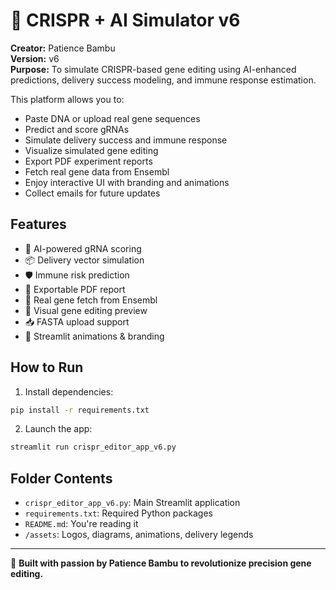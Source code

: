 # 🧬 CRISPR + AI Simulator v6

**Creator:** Patience Bambu  
**Version:** v6  
**Purpose:** To simulate CRISPR-based gene editing using AI-enhanced predictions, delivery success modeling, and immune response estimation.

This platform allows you to:
- Paste DNA or upload real gene sequences
- Predict and score gRNAs
- Simulate delivery success and immune response
- Visualize simulated gene editing
- Export PDF experiment reports
- Fetch real gene data from Ensembl
- Enjoy interactive UI with branding and animations
- Collect emails for future updates

## Features
- 🎯 AI-powered gRNA scoring
- 📦 Delivery vector simulation
- 🛡️ Immune risk prediction
- 📄 Exportable PDF report
- 🔬 Real gene fetch from Ensembl
- 🧬 Visual gene editing preview
- 📥 FASTA upload support
- 🎨 Streamlit animations & branding

## How to Run
1. Install dependencies:
```bash
pip install -r requirements.txt
```

2. Launch the app:
```bash
streamlit run crispr_editor_app_v6.py
```

## Folder Contents
- `crispr_editor_app_v6.py`: Main Streamlit application
- `requirements.txt`: Required Python packages
- `README.md`: You're reading it
- `/assets`: Logos, diagrams, animations, delivery legends

---

🚀 **Built with passion by Patience Bambu to revolutionize precision gene editing.**
